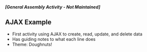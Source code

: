 _**[General Assembly Activity - Not Maintained]**_

## AJAX Example

* First activity using AJAX to create, read, update, and delete data
* Has guiding notes to what each line does
* Theme: Doughnuts!
